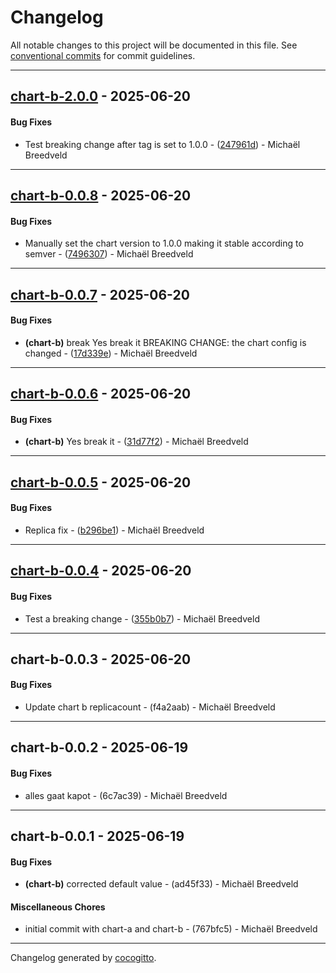 # Changelog
All notable changes to this project will be documented in this file. See [conventional commits](https://www.conventionalcommits.org/) for commit guidelines.

- - -
## [chart-b-2.0.0](https://github.com/rbel-io/helm-cog-demo/compare/247961d663a33bd5667c9f9df9a6153387b95fd8..chart-b-2.0.0) - 2025-06-20
#### Bug Fixes
- Test breaking change after tag is set to 1.0.0 - ([247961d](https://github.com/rbel-io/helm-cog-demo/commit/247961d663a33bd5667c9f9df9a6153387b95fd8)) - Michaël Breedveld

- - -

## [chart-b-0.0.8](https://github.com/rbel-io/helm-cog-demo/compare/7496307b219f3553b5191a9b11f573dbc04a8293..chart-b-0.0.8) - 2025-06-20
#### Bug Fixes
- Manually set the chart version to 1.0.0 making it stable according to semver - ([7496307](https://github.com/rbel-io/helm-cog-demo/commit/7496307b219f3553b5191a9b11f573dbc04a8293)) - Michaël Breedveld

- - -

## [chart-b-0.0.7](https://github.com/rbel-io/helm-cog-demo/compare/17d339ed1422b04423997a2de0697c2407879e3d..chart-b-0.0.7) - 2025-06-20
#### Bug Fixes
- **(chart-b)** break Yes break it BREAKING CHANGE: the chart config is changed - ([17d339e](https://github.com/rbel-io/helm-cog-demo/commit/17d339ed1422b04423997a2de0697c2407879e3d)) - Michaël Breedveld

- - -

## [chart-b-0.0.6](https://github.com/rbel-io/helm-cog-demo/compare/31d77f20216901f01a213287f5f9200e8ca0b65a..chart-b-0.0.6) - 2025-06-20
#### Bug Fixes
- **(chart-b)** Yes break it - ([31d77f2](https://github.com/rbel-io/helm-cog-demo/commit/31d77f20216901f01a213287f5f9200e8ca0b65a)) - Michaël Breedveld

- - -

## [chart-b-0.0.5](https://github.com/rbel-io/helm-cog-demo/compare/b296be1d9b277d97683fa12bc84768da2a38fd00..chart-b-0.0.5) - 2025-06-20
#### Bug Fixes
- Replica fix - ([b296be1](https://github.com/rbel-io/helm-cog-demo/commit/b296be1d9b277d97683fa12bc84768da2a38fd00)) - Michaël Breedveld

- - -

## [chart-b-0.0.4](https://github.com/rbel-io/helm-cog-demo/compare/355b0b775c501b353c2a3f3db3c061a7d4d8a7b1..chart-b-0.0.4) - 2025-06-20
#### Bug Fixes
- Test a breaking change - ([355b0b7](https://github.com/rbel-io/helm-cog-demo/commit/355b0b775c501b353c2a3f3db3c061a7d4d8a7b1)) - Michaël Breedveld

- - -

## chart-b-0.0.3 - 2025-06-20
#### Bug Fixes
- Update chart b replicacount - (f4a2aab) - Michaël Breedveld

- - -

## chart-b-0.0.2 - 2025-06-19
#### Bug Fixes
- alles gaat kapot - (6c7ac39) - Michaël Breedveld

- - -

## chart-b-0.0.1 - 2025-06-19
#### Bug Fixes
- **(chart-b)** corrected default value - (ad45f33) - Michaël Breedveld
#### Miscellaneous Chores
- initial commit with chart-a and chart-b - (767bfc5) - Michaël Breedveld

- - -

Changelog generated by [cocogitto](https://github.com/cocogitto/cocogitto).